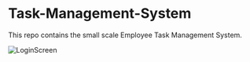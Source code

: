 # Task-Management-System

This repo contains the small scale Employee Task Management System.

![LoginScreen](F:\Downloads.jpg)

